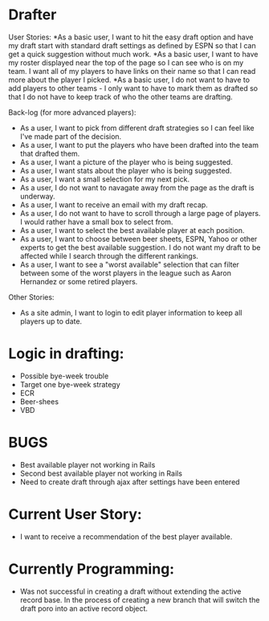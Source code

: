 Drafter
=======

User Stories:
*As a basic user, I want to hit the easy draft option and have my draft start with standard draft settings as defined by ESPN so that I can get a quick suggestion without much work.
*As a basic user, I want to have my roster displayed near the top of the page so I can see who is on my team.  I want all of my players to have links on their name so that I can read more about the player I picked.
*As a basic user, I do not want to have to add players to other teams - I only want to have to mark them as drafted so that I do not have to keep track of who the other teams are drafting.

Back-log (for more advanced players):
* As a user, I want to pick from different draft strategies so I can feel like I've made part of the decision.
* As a user, I want to put the players who have been drafted into the team that drafted them.
* As a user, I want a picture of the player who is being suggested.
* As a user, I want stats about the player who is being suggested.
* As a user, I want a small selection for my next pick.
* As a user, I do not want to navagate away from the page as the draft is underway.
* As a user, I want to receive an email with my draft recap.
* As a user, I do not want to have to scroll through a large page of players. I would rather have a small box to select from.
* As a user, I want to select the best available player at each position.
* As a user, I want to choose between beer sheets, ESPN, Yahoo or other experts to get the best available suggestion. I do not want my draft to be affected while I search through the different rankings.
* As a user, I want to see a "worst available" selection that can filter between some of the worst players in the league such as Aaron Hernandez or some retired players.

Other Stories:
* As a site admin, I want to login to edit player information to keep all players up to date.

Logic in drafting:
========
* Possible bye-week trouble
* Target one bye-week strategy
* ECR
* Beer-shees
* VBD

BUGS
====
* Best available player not working in Rails
* Second best available player not working in Rails
* Need to create draft through ajax after settings have been entered


Current User Story:
===================
* I want to receive a recommendation of the best player available.

Currently Programming:
======================
* Was not successful in creating a draft without extending the active record base.  In the process of creating a new branch that will switch the draft poro into an active record object.
